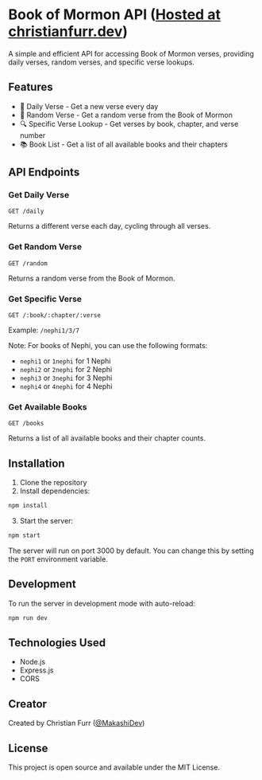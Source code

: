 # Book of Mormon API ([Hosted at christianfurr.dev](https://bom.christianfurr.dev/))

A simple and efficient API for accessing Book of Mormon verses, providing daily verses, random verses, and specific verse lookups.

## Features

- 📖 Daily Verse - Get a new verse every day
- 🎲 Random Verse - Get a random verse from the Book of Mormon
- 🔍 Specific Verse Lookup - Get verses by book, chapter, and verse number
- 📚 Book List - Get a list of all available books and their chapters

## API Endpoints

### Get Daily Verse
```
GET /daily
```
Returns a different verse each day, cycling through all verses.

### Get Random Verse
```
GET /random
```
Returns a random verse from the Book of Mormon.

### Get Specific Verse
```
GET /:book/:chapter/:verse
```
Example: `/nephi1/3/7`

Note: For books of Nephi, you can use the following formats:
- `nephi1` or `1nephi` for 1 Nephi
- `nephi2` or `2nephi` for 2 Nephi
- `nephi3` or `3nephi` for 3 Nephi
- `nephi4` or `4nephi` for 4 Nephi

### Get Available Books
```
GET /books
```
Returns a list of all available books and their chapter counts.

## Installation

1. Clone the repository
2. Install dependencies:
```bash
npm install
```
3. Start the server:
```bash
npm start
```

The server will run on port 3000 by default. You can change this by setting the `PORT` environment variable.

## Development

To run the server in development mode with auto-reload:
```bash
npm run dev
```

## Technologies Used

- Node.js
- Express.js
- CORS

## Creator

Created by Christian Furr ([@MakashiDev](https://github.com/MakashiDev))

## License

This project is open source and available under the MIT License.
